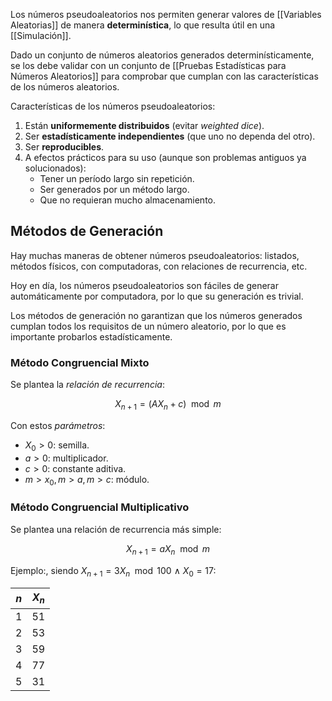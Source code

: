 Los números pseudoaleatorios nos permiten generar valores de [[Variables Aleatorias]] de manera **determinística**, lo que resulta útil en una [[Simulación]].

Dado un conjunto de números aleatorios generados determinísticamente, se los debe validar con un conjunto de [[Pruebas Estadísticas para Números Aleatorios]] para comprobar que cumplan con las características de los números aleatorios.

Características de los números pseudoaleatorios:

1. Están **uniformemente distribuidos** (evitar _weighted dice_).
2. Ser **estadísticamente independientes** (que uno no dependa del otro).
3. Ser **reproducibles**.
4. A efectos prácticos para su uso (aunque son problemas antiguos ya solucionados):
   - Tener un período largo sin repetición.
   - Ser generados por un método largo.
   - Que no requieran mucho almacenamiento.

## Métodos de Generación

Hay muchas maneras de obtener números pseudoaleatorios: listados, métodos físicos, con computadoras, con relaciones de recurrencia, etc.

Hoy en día, los números pseudoaleatorios son fáciles de generar automáticamente por computadora, por lo que su generación es trivial.

Los métodos de generación no garantizan que los números generados cumplan todos los requisitos de un número aleatorio, por lo que es importante probarlos estadísticamente.

### Método Congruencial Mixto

Se plantea la _relación de recurrencia_:

$$X_{n+1} = (AX_n+c) \mod m$$

Con estos _parámetros_:

- $X_0 \gt 0$: semilla.
- $a \gt 0$: multiplicador.
- $c \gt 0$: constante aditiva.
- $m \gt x_0, m \gt a, m \gt c$: módulo.

### Método Congruencial Multiplicativo

Se plantea una relación de recurrencia más simple:

$$X_{n+1} = aX_n \mod m$$

Ejemplo:, siendo $X_{n+1} = 3X_n \mod 100 \ \land \ X_0 = 17$:

| $n$ | $X_n$ |
| --- | ----- |
| 1   | 51    |
| 2   | 53    |
| 3   | 59    |
| 4   | 77    |
| 5   | 31    |
